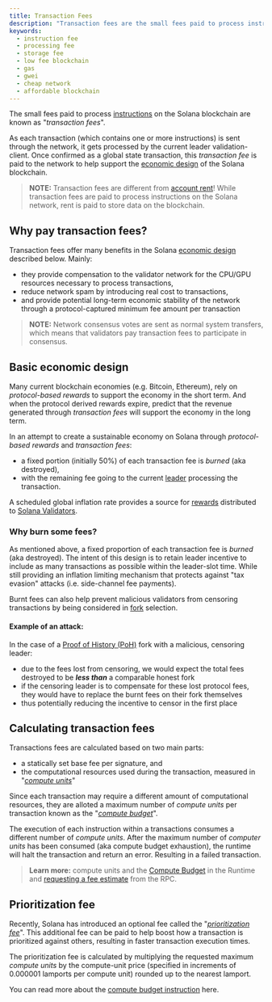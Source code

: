 ```yaml
---
title: Transaction Fees
description: "Transaction fees are the small fees paid to process instructions on the network. These fees are based on computation and an optional prioritization fee."
keywords:
  - instruction fee
  - processing fee
  - storage fee
  - low fee blockchain
  - gas
  - gwei
  - cheap network
  - affordable blockchain
---
```


The small fees paid to process [instructions](./terminology.md#instruction) on the Solana blockchain are known as "_transaction fees_".

As each transaction (which contains one or more instructions) is sent through the network, it gets processed by the current leader validation-client. Once confirmed as a global state transaction, this _transaction fee_ is paid to the network to help support the [economic design](#economic-design) of the Solana blockchain.

> **NOTE:** Transaction fees are different from [account rent](./terminology.md#rent)!
> While transaction fees are paid to process instructions on the Solana network, rent is paid to store data on the blockchain.

<!-- > You can learn more about rent here: [What is rent?](./developing/intro/rent.md) -->

## Why pay transaction fees?

Transaction fees offer many benefits in the Solana [economic design](#basic-economic-design) described below. Mainly:

- they provide compensation to the validator network for the CPU/GPU resources necessary to process transactions,
- reduce network spam by introducing real cost to transactions,
- and provide potential long-term economic stability of the network through a protocol-captured minimum fee amount per transaction

> **NOTE:** Network consensus votes are sent as normal system transfers, which means that validators pay transaction fees to participate in consensus.

## Basic economic design

Many current blockchain economies \(e.g. Bitcoin, Ethereum\), rely on _protocol-based rewards_ to support the economy in the short term. And when the protocol derived rewards expire, predict that the revenue generated through _transaction fees_ will support the economy in the long term.

In an attempt to create a sustainable economy on Solana through _protocol-based rewards_ and _transaction fees_:

- a fixed portion (initially 50%) of each transaction fee is _burned_ (aka destroyed),
- with the remaining fee going to the current [leader](./terminology.md#leader) processing the transaction.

A scheduled global inflation rate provides a source for [rewards](./implemented-proposals/staking-rewards.md) distributed to [Solana Validators](../src/running-validator.md).

### Why burn some fees?

As mentioned above, a fixed proportion of each transaction fee is _burned_ (aka destroyed). The intent of this design is to retain leader incentive to include as many transactions as possible within the leader-slot time. While still providing an inflation limiting mechanism that protects against "tax evasion" attacks \(i.e. side-channel fee payments\).

Burnt fees can also help prevent malicious validators from censoring transactions by being considered in [fork](./terminology.md#fork) selection.

#### Example of an attack:

In the case of a [Proof of History (PoH)](./terminology.md#proof-of-history-poh) fork with a malicious, censoring leader:

- due to the fees lost from censoring, we would expect the total fees destroyed to be **_less than_** a comparable honest fork
- if the censoring leader is to compensate for these lost protocol fees, they would have to replace the burnt fees on their fork themselves
- thus potentially reducing the incentive to censor in the first place

## Calculating transaction fees

Transactions fees are calculated based on two main parts:

- a statically set base fee per signature, and
- the computational resources used during the transaction, measured in "[_compute units_](./terminology.md#compute-units)"

Since each transaction may require a different amount of computational resources, they are alloted a maximum number of _compute units_ per transaction known as the "[_compute budget_](./terminology.md#compute-budget)".

The execution of each instruction within a transactions consumes a different number of _compute units_. After the maximum number of _computer units_ has been consumed (aka compute budget exhaustion), the runtime will halt the transaction and return an error. Resulting in a failed transaction.

> **Learn more:** compute units and the [Compute Budget](./developing/programming-model/runtime#compute-budget) in the Runtime and [requesting a fee estimate](./developing/clients/jsonrpc-api.md#getfeeformessage) from the RPC.

## Prioritization fee

Recently, Solana has introduced an optional fee called the "_[prioritization fee](./terminology.md#prioritization-fee)_". This additional fee can be paid to help boost how a transaction is prioritized against others, resulting in faster transaction execution times.

The prioritization fee is calculated by multiplying the requested maximum _compute units_ by the compute-unit price (specified in increments of 0.000001 lamports per compute unit) rounded up to the nearest lamport.

You can read more about the [compute budget instruction](./developing/programming-model/runtime.md#compute-budget) here.
